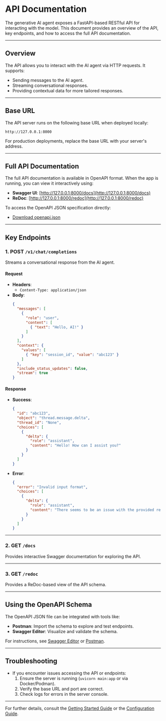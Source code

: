# API Documentation

The generative AI agent exposes a FastAPI-based RESTful API for interacting with the model. This document provides an overview of the API, key endpoints, and how to access the full API documentation.

---

## **Overview**

The API allows you to interact with the AI agent via HTTP requests. It supports:

- Sending messages to the AI agent.
- Streaming conversational responses.
- Providing contextual data for more tailored responses.

---

## **Base URL**

The API server runs on the following base URL when deployed locally:
```
http://127.0.0.1:8000
```

For production deployments, replace the base URL with your server's address.

---

## **Full API Documentation**

The full API documentation is available in OpenAPI format. When the app is running, you can view it interactively using:

- **Swagger UI**: [http://127.0.0.1:8000/docs](http://127.0.0.1:8000/docs)
- **ReDoc**: [http://127.0.0.1:8000/redoc](http://127.0.0.1:8000/redoc)

To access the OpenAPI JSON specification directly:
- [Download openapi.json](openapi.json)

---

## **Key Endpoints**

### 1. **POST `/v1/chat/completions`**
Streams a conversational response from the AI agent.

#### **Request**
- **Headers**:
  - `Content-Type: application/json`
- **Body**:
  ```json
  {
    "messages": [
      {
        "role": "user",
        "content": [
          { "text": "Hello, AI!" }
        ]
      }
    ],
    "context": {
      "values": [
        { "key": "session_id", "value": "abc123" }
      ]
    },
    "include_status_updates": false,
    "stream": true
  }
  ```

#### **Response**
- **Success**:
  ```json
  {
    "id": "abc123",
    "object": "thread.message.delta",
    "thread_id": "None",
    "choices": [
      {
        "delta": {
          "role": "assistant",
          "content": "Hello! How can I assist you?"
        }
      }
    ]
  }
  ```
- **Error**:
  ```json
  {
    "error": "Invalid input format",
    "choices": [
      {
        "delta": {
          "role": "assistant",
          "content": "There seems to be an issue with the provided request format. Please check your input and try again."
        }
      }
    ]
  }
  ```

---

### 2. **GET `/docs`**
Provides interactive Swagger documentation for exploring the API.

---

### 3. **GET `/redoc`**
Provides a ReDoc-based view of the API schema.

---

## **Using the OpenAPI Schema**
The OpenAPI JSON file can be integrated with tools like:

- **Postman**: Import the schema to explore and test endpoints.
- **Swagger Editor**: Visualize and validate the schema.

For instructions, see [Swagger Editor](https://editor.swagger.io/) or [Postman](https://www.postman.com/).

---

## **Troubleshooting**
- If you encounter issues accessing the API or endpoints:
  1. Ensure the server is running (`uvicorn main:app` or via Docker/Podman).
  2. Verify the base URL and port are correct.
  3. Check logs for errors in the server console.

---

For further details, consult the [Getting Started Guide](getting-started.md) or the [Configuration Guide](agent-configuration).
